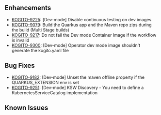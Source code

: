 
<!-- Keep them in alphabetical order -->
## Enhancements
- [KOGITO-9225](https://issues.redhat.com/browse/KOGITO-9225): [Dev-mode] Disable continuous testing on dev images
- [KOGITO-9079](https://issues.redhat.com/browse/KOGITO-9079): Build the Quarkus app and the Maven repo zips during the build (Multi Stage builds)
- [KOGITO-9217](https://issues.redhat.com/browse/KOGITO-9217): Do not fail the Dev mode Container Image if the workflow is invalid
- [KOGITO-9300](https://issues.redhat.com/browse/KOGITO-9300): [Dev-mode] Operator dev mode image shouldn't generate the kogito.yaml file

## Bug Fixes
- [KOGITO-9182](https://issues.redhat.com/browse/KOGITO-9182): [Dev-mode] Unset the maven offline property if the QUARKUS_EXTENSION env is set
- [KOGITO-9251](https://issues.redhat.com/browse/KOGITO-9251): [Dev-mode] KSW Discovery - You need to define a KubernetesServiceCatalog implementation

## Known Issues

